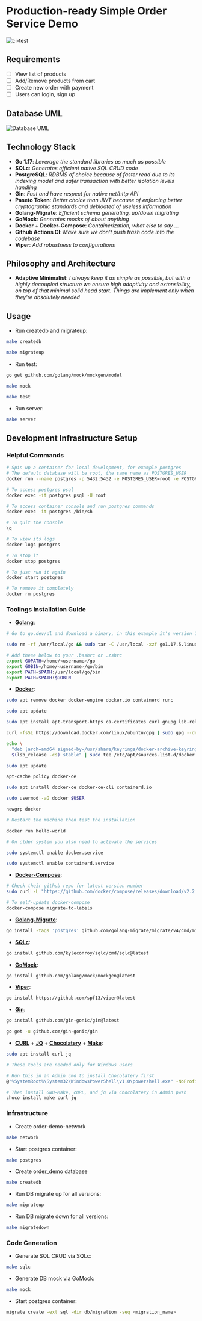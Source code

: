 # Production-ready Simple Order Service Demo

![ci-test](https://github.com/lavantien/order-demo/actions/workflows/ci.yml/badge.svg?branch=main)

## Requirements

- [ ] View list of products
- [ ] Add/Remove products from cart
- [ ] Create new order with payment
- [ ] Users can login, sign up

## Database UML

![Database UML](/resources/readme/order-demo.png "Database UML")

## Technology Stack

- **Go 1.17**: *Leverage the standard libraries as much as possible*
- **SQLc**: *Generates efficient native SQL CRUD code*
- **PostgreSQL**: *RDBMS of choice because of faster read due to its indexing model and safer transaction with better isolation levels handling*
- **Gin**: *Fast and have respect for native net/http API*
- **Paseto Token**: *Better choice than JWT because of enforcing better cryptographic standards and debloated of useless information*
- **Golang-Migrate**: *Efficient schema generating, up/down migrating*
- **GoMock**: *Generates mocks of about anything*
- **Docker** + **Docker-Compose**: *Containerization, what else to say ...*
- **Github Actions CI**: *Make sure we don't push trash code into the codebase*
- **Viper**: *Add robustness to configurations*

## Philosophy and Architecture

- **Adaptive Minimalist**: *I always keep it as simple as possible, but with a highly decoupled structure we ensure high adaptivity and extensibility, on top of that minimal solid head start. Things are implement only when they're absolutely needed*

## Usage

- Run createdb and migrateup:

```bash
make createdb

make migrateup
```

- Run test:

```bash
go get github.com/golang/mock/mockgen/model

make mock

make test
```

- Run server:

```bash
make server
```

## Development Infrastructure Setup

### Helpful Commands

```bash
# Spin up a container for local development, for example postgres
# The default database will be root, the same name as POSTGRES_USER
docker run --name postgres -p 5432:5432 -e POSTGRES_USER=root -e POSTGRES_PASSWORD=secret -d postgres:alpine

# To access postgres psql
docker exec -it postgres psql -U root

# To access container console and run postgres commands
docker exec -it postgres /bin/sh

# To quit the console
\q

# To view its logs
docker logs postgres

# To stop it
docker stop postgres

# To just run it again
docker start postgres

# To remove it completely
docker rm postgres
```

### Toolings Installation Guide

- [**Golang**](https://go.dev/doc/install):

```bash
# Go to go.dev/dl and download a binary, in this example it's version 1.17.5

sudo rm -rf /usr/local/go && sudo tar -C /usr/local -xzf go1.17.5.linux-amd64.tar.gz

# Add these below to your .bashrc or .zshrc
export GOPATH=/home/<username>/go
export GOBIN=/home/<username>/go/bin
export PATH=$PATH:/usr/local/go/bin
export PATH=$PATH:$GOBIN
```

- [**Docker**](https://docs.docker.com/engine/install/ubuntu/):

```bash
sudo apt remove docker docker-engine docker.io containerd runc

sudo apt update

sudo apt install apt-transport-https ca-certificates curl gnupg lsb-release software-properties-common

curl -fsSL https://download.docker.com/linux/ubuntu/gpg | sudo gpg --dearmor -o /usr/share/keyrings/docker-archive-keyring.gpg

echo \
  "deb [arch=amd64 signed-by=/usr/share/keyrings/docker-archive-keyring.gpg] https://download.docker.com/linux/ubuntu \
  $(lsb_release -cs) stable" | sudo tee /etc/apt/sources.list.d/docker.list > /dev/null

sudo apt update

apt-cache policy docker-ce

sudo apt install docker-ce docker-ce-cli containerd.io

sudo usermod -aG docker $USER

newgrp docker

# Restart the machine then test the installation

docker run hello-world

# On older system you also need to activate the services

sudo systemctl enable docker.service

sudo systemctl enable containerd.service
```

- [**Docker-Compose**](https://docs.docker.com/compose/install/):

```bash
# Check their github repo for latest version number
sudo curl -L "https://github.com/docker/compose/releases/download/v2.2.2/docker-compose-linux-x86_64" -o /usr/local/bin/docker-compose && sudo chmod +x /usr/local/bin/docker-compose

# To self-update docker-compose
docker-compose migrate-to-labels
```

- [**Golang-Migrate**](https://github.com/golang-migrate/migrate/tree/master/cmd/migrate):

```bash
go install -tags 'postgres' github.com/golang-migrate/migrate/v4/cmd/migrate@latest
```

- [**SQLc**](https://docs.sqlc.dev/en/latest/overview/install.html):

```bash
go install github.com/kyleconroy/sqlc/cmd/sqlc@latest
```

- [**GoMock**](https://github.com/golang/mock):

```bash
go install github.com/golang/mock/mockgen@latest
```

- [**Viper**](https://github.com/spf13/viper):

```bash
go install https://github.com/spf13/viper@latest
```

- [**Gin**](https://github.com/gin-gonic/gin#installation):

```bash
go install github.com/gin-gonic/gin@latest

go get -u github.com/gin-gonic/gin
```

- [**CURL**](https://curl.se/download.html) + [**JQ**](https://stedolan.github.io/jq/) + [**Chocolatery**](https://docs.chocolatey.org/en-us/choco/setup) + [**Make**](https://community.chocolatey.org/packages/make):

```bash
sudo apt install curl jq

# These tools are needed only for Windows users

# Run this in an Admin cmd to install Chocolatery first
@"%SystemRoot%\System32\WindowsPowerShell\v1.0\powershell.exe" -NoProfile -InputFormat None -ExecutionPolicy Bypass -Command "[System.Net.ServicePointManager]::SecurityProtocol = 3072; iex ((New-Object System.Net.WebClient).DownloadString('https://community.chocolatey.org/install.ps1'))" && SET "PATH=%PATH%;%ALLUSERSPROFILE%\chocolatey\bin"

# Then install GNU-Make, cURL, and jq via Chocolatery in Admin pwsh
choco install make curl jq
```

### Infrastructure

- Create order-demo-network

```bash
make network
```

- Start postgres container:

```bash
make postgres
```

- Create order_demo database

```bash
make createdb
```

- Run DB migrate up for all versions:

```bash
make migrateup
```

- Run DB migrate down for all versions:

```bash
make migratedown
```

### Code Generation

- Generate SQL CRUD via SQLc:

```bash
make sqlc
```

- Generate DB mock via GoMock:

```bash
make mock
```

- Start postgres container:

```bash
migrate create -ext sql -dir db/migration -seq <migration_name>
```
